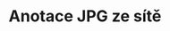 ---
############################# Static ############################
layout: "auto-gen-annotation"

############################# Head ############################
head_title: "Net JPG Anotace API Anotace v C#"
head_description: "Net API pro vytváření a komentování oblíbených typů anotací z JPG, obrázků, nákresů a formátů souborů dokumentů."

############################# Header ############################
title: "Anotace JPG ze sítě"
description: ""
bg_image: "https://cms.admin.containerize.com/templates/aspose/App_Themes/V3/images/bg/header1.png"
bg_overlay: false
button:
    enable: true
    icon: "fas fa-arrow-down"
    label: "Stáhněte si zkušební verzi zdarma"
    link: "https://downloads.groupdocs.com/annotation/net"

############################# About ############################
about:
    enable: true
    title: "O GroupDocs.Annotation for Net API"
    content: |
        GroupDocs.Annotation for Net API je knihovna, která umožňuje přidávat anotace do PDF, Wordu a dalších dokumentů na Macu, Windows nebo Ubuntu. [GroupDocs.Annotation for Net](/annotation/net) je nativní Net API pro správu anotací s komplexní podporou pro vytváření, přidávání, úpravy, mazání, extrahování a export anotací z obrázků a různých dalších dokumentů. Úplný seznam podporovaných formátů dokumentů můžete vidět na této [stránce](https://docs.groupdocs.com/annotation/net/supported-document-formats/).
        Tato knihovna vám umožňuje pracovat nejen s dokumentem JPG, ale také s mnoha dalšími typy dokumentů, jako jsou Word, Excel, PowerPoint, Outlook e-maily, Visio, Adobe, OpenDocument, OpenOffice, Photoshop, AutoCad a mnoho dalších.
        GroupDocs.Annotation for Net API umožňuje vytvářet a přidávat nové poznámky, upravovat anotace, extrahovat komentáře, anotace a odstraňovat je z dokumentů. Knihovna podporuje 13 různých typů anotací, včetně textu, křivky, plochy, podtržení, bodu, vodoznaku, šipky, elipsy, nahrazení textu, vzdálenosti, textového pole, úpravy zdrojů v PDF, HTML, dokumentů Microsoft Word, tabulek, diagramů, prezentací, výkresy, obrázky a mnoho dalších formátů souborů.
        Příklad (viz níže) ukazuje práci s dokumentem JPG, v tomto příkladu můžete vidět hlavní kroky, jak pracovat s GroupDocs. Anotace: Nastavte licenci, otevřete dokument, se kterým chcete pracovat, vytvořte anotace, přidání datových objektů pro nastavení vlastností anotace podle vašich požadavků a uložení výsledku na potřebné místo. Také se můžete podrobněji podívat na podporované funkce na naší github [stránce](https://github.com/groupdocs-annotation/GroupDocs.Annotation-for-.NET), nebo v našem produktu [dokumentace](https://docs.groupdocs.com/annotation/net/getting-started/).

############################# Steps ############################
howTo_Add:
steps_Add:
    enable: true
    title_left: "Kroky k přidání anotací do JPG v síti"
    content_left: |
        [GroupDocs.Annotation](/annotation/net/) usnadňuje vývojářům sítě přidávání různých typů anotací k souborům JPG v jakékoli aplikaci založené na síti pomocí několika jednoduchých kroků.
        *   Vytvořte objekty odpovědi s komentářem a datem.
        *   Vytvořte objekt AreaAnnotation, nastavte možnosti oblasti a přidejte odpovědi.
        *   Vytvořte objekt Annotator a přidejte popis oblasti.
        *   Uložit výstupní soubor.
    title_right: "Požadavky na systém"
    content_right: |
        GroupDocs.Annotation for Net API jsou podporovány na všech hlavních platformách a operačních systémech. Před spuštěním níže uvedeného kódu se prosím ujistěte, že máte na svém systému nainstalovány následující předpoklady.
        *   Operační systémy: Microsoft Windows, Linux, MacOS
        *   Vývojová prostředí: Visual Studio, Xamarin, MonoDevelop
        *   Frameworky: .NET Framework, .NET Standard, .NET Core, Mono
        *   Stáhněte si nejnovější verzi GroupDocs.Annotation pro .NET z [NuGet](https://www.nuget.org/packages/groupdocs.annotation)

############################# Preview ############################
preview_Add:
    enable: true
    title: Náhled anotace a ukázka kódu
    content: |
        ![Annotation preview image](https://docs.groupdocs.com/annotation/java/images/add-text-field-annotation.png)
    code: |
        ```cs
        //Add text field annotation to the document from local disk
        using (Annotator annotator = new Annotator("input.bmp"))
        {
            TextFieldAnnotation textField = new TextFieldAnnotation
            {
                BackgroundColor = 65535,
                Box = new Rectangle(100, 100, 100, 100),
                CreatedOn = DateTime.Now,
                Text = "Some text",
                FontColor = 65535,
                FontSize = 12,
                Message = "This is text field annotation",
                Opacity = 0.7,
                PageNumber = 0,
                PenStyle = PenStyle.Dot,
                PenWidth = 3,
                FontFamily = "Arial",
                TextHorizontalAlignment = HorizontalAlignment.Center,
                Replies = new List
                {
                    new Reply
                    {
                        Comment = "First comment",
                        RepliedOn = DateTime.Now
                    },
                    new Reply
                    {
                        Comment = "Second comment",
                        RepliedOn = DateTime.Now
                    }
                }
            };
            annotator.Add(textField);
            annotator.Save("result.bmp");
        }
        ```

############################# Steps ############################
howTo_Remove:
steps_Remove:
    enable: true
    title_left: "Kroky k odstranění anotací z JPG v síti"
    content_left: |
        [GroupDocs.Annotation](/annotation/net/) usnadňuje vývojářům sítě odstranění podrobností anotací ze souborů JPG v jakékoli aplikaci založené na síti pomocí několika jednoduchých kroků.
        *   Vytvořte objekty odpovědi s komentářem a datem.
        *   Vytvořte instanci objektu SaveOptions a nastavte AnnotationTypes = AnnotationType.None.
        *   Volejte metodu uložení s výslednou cestou dokumentu nebo streamem a objektem SaveOptions.

############################# Preview ############################
preview_Remove:
    enable: true
    code: |
        ```cs
        // 1- How to remove annotation from document using annotation index
        
        using (Annotator annotator = new Annotator("result.bmp"))
        {
            annotator.Remove(0);
            annotator.Save("removed.bmp");
        }
        
        // 2- How to remove annotation from document using annotation object
        
        using (Annotator annotator = new Annotator("result.bmp"))
        {
            var tmp = annotator.Get();
            annotator.Remove(tmp[0]);
            annotator.Save("removed.bmp");
        }
        
        // 3- How to remove some annotations from document using list of ID’s
        
        using (Annotator annotator = new Annotator("result.bmp"))
        {
            var idList = new List{1, 2, 3};
            annotator.Remove(idList);
            annotator.Save("removed.bmp");
        }
        
        // 4- How to remove some annotations from document using list of annotations
        
        using (Annotator annotator = new Annotator("result.bmp"))
        {
            var tmp = annotator.Get();
            annotator.Remove(tmp);
            annotator.Save("removed.bmp");
        }
        ```

############################# Steps ############################
howTo_Edit:
steps_Edit:
    enable: true
    title_left: "Kroky k úpravě anotací z JPG v síti"
    content_left: |
        [GroupDocs.Annotation](/annotation/net/) usnadňuje vývojářům sítě aktualizaci různých vlastností anotací ze souborů JPG v jakékoli aplikaci založené na síti implementací několika jednoduchých kroků.
        *   Vytvořte instanci objektu Annotator se vstupní cestou dokumentu nebo streamu s instancí LoadOptions s ImportAnnotations = true.
        *   Vytvořte nějakou implementaci AnnotationBase a nastavte Id existující anotace (pokud anotace s tímto Id nebude nalezena, nic se nezmění) nebo seznam cest anotací (všechny existující anotace budou odstraněny).
        *   Zavolejte metodu aktualizace objektu Annotator s předanými anotacemi.
        *   Volejte metodu uložení s výslednou cestou dokumentu nebo streamem a objektem SaveOptions.

############################# Preview ############################
preview_Edit:
    enable: true
    code: |
        ```cs
        // open annotated document
        using (Annotator annotator = new Annotator("result.bmp"))
        {
            //assuming we are going to change some properties of existing annotation
                AreaAnnotation updated = new AreaAnnotation
                    {
                            // It's important to set existed annotation Id
                            Id = 1,
                            BackgroundColor = 255,
                            Box = new Rectangle(0, 0, 50, 200),
                            CreatedOn = DateTime.Now,
                            Message = "This is updated annotation",
                            Replies = new List
                            {
                                new Reply
                                {
                                    Comment = "Updated first comment",
                                    RepliedOn = DateTime.Now
                                },
                                new Reply
                                {
                                    Comment = "Updated second comment",
                                    RepliedOn = DateTime.Now
                                }
                            }
                        };
                // update annotation
                annotator.Update(updated);
                annotator.Save("result.bmp");
        }
        ```

############################# Steps ############################
howTo_Extract:
steps_Extract:
    enable: true
    title_left: "Kroky k extrahování anotací z JPG v síti"
    content_left: |
        [GroupDocs.Annotation](/annotation/net/) usnadňuje vývojářům sítě anotaci dokumentů a extrahování anotačních informací ze souborů JPG v jakékoli aplikaci založené na síti pomocí několika jednoduchých kroků.
        *   Vytvořte objekty odpovědi s komentářem a datem.
        *   Vytvořte instanci objektu LoadOptions a zavolejte SetImportAnnotations s argumentem true.
        *   Definujte proměnnou typem List.
        *   Zavolejte metodu get a vraťte výsledek do proměnné výše.

############################# Preview ############################
preview_Extract:
    enable: true
    code: |
        ```cs
        // for using this example input file ("annotated.bmp") must be with annotations
        using (Annotator annotator = new Annotator("annotated.bmp"))
        {
            List annotations = annotator.Get();
            XmlSerializer formatter = new XmlSerializer(typeof(List));
            using (FileStream fs = new FileStream("annotations.xml", FileMode.Create))
            {
                fs.SetLength(0);
                formatter.Serialize(fs, annotations);
            }
        }
        ```

############################# Demos ############################
demos:
    enable: true
    title: "Živé ukázky pro přidání, odebrání, úpravu, extrahování anotací do dokumentů a obrázků"
    content: |
        Přidávejte, odebírejte, upravujte a extrahujte anotace do souboru JPG právě teď na webu [GroupDocs.Annotation Live Demos](https://products.groupdocs.app/annotation/family). Živé demo má následující výhody

############################# About Formats ############################
about_formats:
    enable: true
    format:
        # format loop
        - icon: "far fa-file-jpg"
          title: "O formátu souboru JPG"
          content: |
            JPG je typ obrazového formátu, který se ukládá pomocí metody ztrátové komprese. Výstupní obraz, jako výsledek komprese, je kompromisem mezi velikostí úložiště a kvalitou obrazu. Uživatelé mohou upravit úroveň komprese tak, aby dosáhli požadované úrovně kvality a zároveň snížili velikost úložiště. Kvalita obrazu je zanedbatelně ovlivněna, pokud je na obraz aplikována komprese 10:1. Čím vyšší je hodnota komprese, tím vyšší je zhoršení kvality obrazu.

          link: "https://docs.fileformat.com/image/jpg/"

############################# More Formats ############################
more_formats:
    enable: true
    title: "Práce s jinými oblíbenými formáty dokumentů"
    content: |
        Aktualizujte vlastnosti anotace z některých oblíbených formátů souborů, jak je uvedeno níže.
    format:
        # format loop
        - name: "Annotate PDF document"
          link: "https://products.groupdocs.com/annotation/net/pdf/"
          description: "Adobe Portable Document Format"

        # format loop
        - name: "Annotate DOC document"
          link: "https://products.groupdocs.com/annotation/net/doc/"
          description: "Microsoft Word Document"

        # format loop
        - name: "Annotate DOCM document"
          link: "https://products.groupdocs.com/annotation/net/docm/"
          description: "Microsoft Word Macro-Enabled Document"

        # format loop
        - name: "Annotate DOCX document"
          link: "https://products.groupdocs.com/annotation/net/docx/"
          description: "Microsoft Word Open XML Document"

        # format loop
        - name: "Annotate DOT document"
          link: "https://products.groupdocs.com/annotation/net/dot/"
          description: "Microsoft Word Document Template"

        # format loop
        - name: "Annotate DOTX document"
          link: "https://products.groupdocs.com/annotation/net/dotx/"
          description: "Word Open XML Document Template"

        # format loop
        - name: "Annotate RTF document"
          link: "https://products.groupdocs.com/annotation/net/rtf/"
          description: "Rich Text Document"

        # format loop
        - name: "Annotate ODT document"
          link: "https://products.groupdocs.com/annotation/net/odt/"
          description: "Open Document Text"

        # format loop
        - name: "Annotate XLS document"
          link: "https://products.groupdocs.com/annotation/net/xls/"
          description: "Microsoft Excel Binary File Format"

        # format loop
        - name: "Annotate XLSX document"
          link: "https://products.groupdocs.com/annotation/net/xlsx/"
          description: "Microsoft Excel Open XML Spreadsheet"

        # format loop
        - name: "Annotate XLSM document"
          link: "https://products.groupdocs.com/annotation/net/xlsm/"
          description: "Microsoft Excel Macro-Enabled Spreadsheet"

        # format loop
        - name: "Annotate XLSB document"
          link: "https://products.groupdocs.com/annotation/net/xlsb/"
          description: "Microsoft Excel Binary Worksheet"

        # format loop
        - name: "Annotate ODS document"
          link: "https://products.groupdocs.com/annotation/net/ods/"
          description: "Open Document Spreadsheet"

        # format loop
        - name: "Annotate PPT document"
          link: "https://products.groupdocs.com/annotation/net/ppt/"
          description: "PowerPoint Presentation"

        # format loop
        - name: "Annotate PPTX document"
          link: "https://products.groupdocs.com/annotation/net/pptx/"
          description: "PowerPoint Open XML Presentation"

        # format loop
        - name: "Annotate PPSX document"
          link: "https://products.groupdocs.com/annotation/net/ppsx/"
          description: "PowerPoint Open XML Slide Show"

        # format loop
        - name: "Annotate POTM document"
          link: "https://products.groupdocs.com/annotation/net/potm/"
          description: "Microsoft PowerPoint Template"

        # format loop
        - name: "Annotate PPTM document"
          link: "https://products.groupdocs.com/annotation/net/pptm/"
          description: "Microsoft PowerPoint Presentation"

        # format loop
        - name: "Annotate PPS document"
          link: "https://products.groupdocs.com/annotation/net/pps/"
          description: "Microsoft PowerPoint 97-2003 Slide Show"

        # format loop
        - name: "Annotate ODP document"
          link: "https://products.groupdocs.com/annotation/net/odp/"
          description: "OpenDocument Presentation"

        # format loop
        - name: "Annotate HTML document"
          link: "https://products.groupdocs.com/annotation/net/html/"
          description: "HyperText Markup Language"

        # format loop
        - name: "Annotate TIFF document"
          link: "https://products.groupdocs.com/annotation/net/tiff/"
          description: "Tagged Image File Format"

        # format loop
        - name: "Annotate JPEG document"
          link: "https://products.groupdocs.com/annotation/net/jpeg/"
          description: "JPEG Image"

        # format loop
        - name: "Annotate PNG document"
          link: "https://products.groupdocs.com/annotation/net/png/"
          description: "Portable Network Graphic"

        # format loop
        - name: "Annotate EML document"
          link: "https://products.groupdocs.com/annotation/net/eml/"
          description: "E-mail Message"

        # format loop
        - name: "Annotate MSG document"
          link: "https://products.groupdocs.com/annotation/net/msg/"
          description: "Microsoft Outlook E-mail Message"

        # format loop
        - name: "Annotate VSD document"
          link: "https://products.groupdocs.com/annotation/net/vsd/"
          description: "Microsoft Visio 2003-2010 Drawing"

        # format loop
        - name: "Annotate VSDX document"
          link: "https://products.groupdocs.com/annotation/net/vsdx/"
          description: "Microsoft Visio Drawing"

        # format loop
        - name: "Annotate VSS document"
          link: "https://products.groupdocs.com/annotation/net/vss/"
          description: "Microsoft Visio 2003-2010 Stencil"

        # format loop
        - name: "Annotate VST document"
          link: "https://products.groupdocs.com/annotation/net/vst/"
          description: "Microsoft Visio 2013 Stencil"

        # format loop
        - name: "Annotate DWG document"
          link: "https://products.groupdocs.com/annotation/net/dwg/"
          description: "Autodesk Design Data Formats"

        # format loop
        - name: "Annotate DXF document"
          link: "https://products.groupdocs.com/annotation/net/dxf/"
          description: "AutoCAD Drawing Interchange"

        # format loop
        - name: "Annotate DCM document"
          link: "https://products.groupdocs.com/annotation/net/dcm/"
          description: "Digital Imaging and Communications in Medicine"

        # format loop
        - name: "Annotate WMF document"
          link: "https://products.groupdocs.com/annotation/net/wmf/"
          description: "Windows Metafile"

        # format loop
        - name: "Annotate EMF document"
          link: "https://products.groupdocs.com/annotation/net/emf/"
          description: "Enhanced Metafile Format"


############################# Back to top ###############################
back_to_top:
    enable: true
---